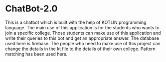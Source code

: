 # ChatBot-2.0
This is a chatbot which is built with the help of KOTLIN programming language. The main use of this application is for the students who wants to join a specific college.
Those students can make use of this application and write their queries to this bot and get an appropriate answer.
The database used here is firebase.
The people who need to make use of this project can change the details in the kt file to the details of their own college.
Pattern matching has been used here.

